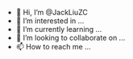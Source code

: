 - 👋 Hi, I’m @JackLiuZC
- 👀 I’m interested in ...
- 🌱 I’m currently learning ...
- 💞️ I’m looking to collaborate on ...
- 📫 How to reach me ...

<!---
JackLiuZC/JackLiuZC is a ✨ special ✨ repository because its `README.md` (this file) appears on your GitHub profile.
You can click the Preview link to take a look at your changes.
--->
